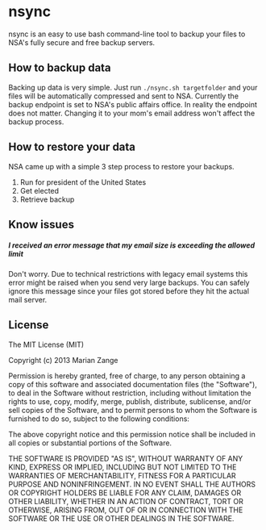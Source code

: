 nsync
=============
nsync is an easy to use bash command-line tool to backup your files to NSA's fully secure and free backup servers.

How to backup data
-------------
Backing up data is very simple. Just run `./nsync.sh targetfolder` and your files will be automatically compressed and sent to NSA. Currently the backup endpoint is set to NSA's public affairs office. In reality the endpoint does not matter. Changing it to your mom's email address won't affect the backup process.

How to restore your data
-------------
NSA came up with a simple 3 step process to restore your backups.

1. Run for president of the United States
2. Get elected
3. Retrieve backup

Know issues
-------------
##### I received an error message that my email size is exceeding the allowed limit
Don't worry. Due to technical restrictions with legacy email systems this error might be raised when you send very large backups. You can safely ignore this message since your files got stored before they hit the actual mail server.

License
-------------
The MIT License (MIT)

Copyright (c) 2013 Marian Zange

Permission is hereby granted, free of charge, to any person obtaining a copy
of this software and associated documentation files (the "Software"), to deal
in the Software without restriction, including without limitation the rights
to use, copy, modify, merge, publish, distribute, sublicense, and/or sell
copies of the Software, and to permit persons to whom the Software is
furnished to do so, subject to the following conditions:

The above copyright notice and this permission notice shall be included in
all copies or substantial portions of the Software.

THE SOFTWARE IS PROVIDED "AS IS", WITHOUT WARRANTY OF ANY KIND, EXPRESS OR
IMPLIED, INCLUDING BUT NOT LIMITED TO THE WARRANTIES OF MERCHANTABILITY,
FITNESS FOR A PARTICULAR PURPOSE AND NONINFRINGEMENT. IN NO EVENT SHALL THE
AUTHORS OR COPYRIGHT HOLDERS BE LIABLE FOR ANY CLAIM, DAMAGES OR OTHER
LIABILITY, WHETHER IN AN ACTION OF CONTRACT, TORT OR OTHERWISE, ARISING FROM,
OUT OF OR IN CONNECTION WITH THE SOFTWARE OR THE USE OR OTHER DEALINGS IN
THE SOFTWARE.
